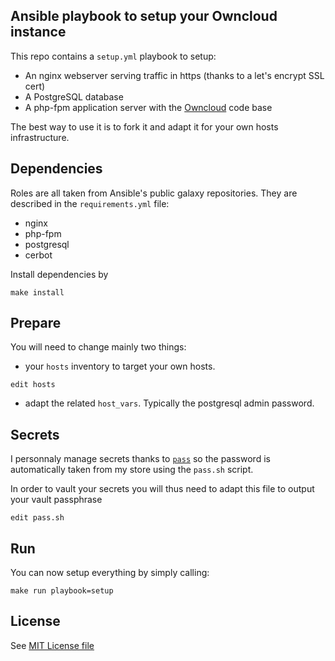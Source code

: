 ## Ansible playbook to setup your Owncloud instance

This repo contains a `setup.yml`  playbook to setup:

* An nginx webserver serving traffic in https (thanks to a let's encrypt SSL cert)
* A PostgreSQL database
* A php-fpm application server with the [Owncloud](https://owncloud.org/) code base

The best way to use it is to fork it and adapt it for your own hosts infrastructure.

## Dependencies

Roles are all taken from Ansible's public galaxy repositories. They are described in the `requirements.yml` file:

* nginx
* php-fpm
* postgresql
* cerbot

Install dependencies by

    make install
  
## Prepare

You will need to change mainly two things:

* your `hosts` inventory to target your own hosts.

```
edit hosts
```

* adapt the related `host_vars`. Typically the postgresql admin password.

## Secrets

I personnaly manage secrets thanks to [`pass`](https://www.passwordstore.org/) so the password is automatically taken from my store using the `pass.sh` script.

In order to vault your secrets you will thus need to adapt this file to output your vault passphrase

    edit pass.sh

## Run

You can now setup everything by simply calling:

    make run playbook=setup
  
## License

See [MIT License file](https://gitlab.com/paulrbr/ansible-owncloud-setup/blob/master/LICENSE)